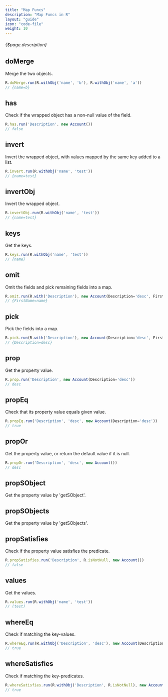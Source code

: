 ```yaml
---
title: "Map Funcs"
description: "Map Funcs in R"
layout: "guide"
icon: "code-file"
weight: 10
---
```


###### {$page.description}

<article id="1">

## doMerge

Merge the two objects.

```javascript
R.doMerge.run(R.withObj('name', 'b'), R.withObj('name', 'a'))
// {name=b}
```

</article>


<article id="2">

## has

Check if the wrapped object has a non-null value of the field.

```javascript
R.has.run('Description', new Account())
// false
```

</article>


<article id="3">

## invert

Invert the wrapped object, with values mapped by the same key added to a list.

```javascript
R.invert.run(R.withObj('name', 'test'))
// {name=test}
```

</article>


<article id="4">

## invertObj

Invert the wrapped object.

```javascript
R.invertObj.run(R.withObj('name', 'test'))
// {name=test}
```

</article>


<article id="5">

## keys

Get the keys.

```javascript
R.keys.run(R.withObj('name', 'test'))
// {name}
```

</article>


<article id="6">

## omit

Omit the fields and pick remaining fields into a map.

```javascript
R.omit.run(R.with('Description'), new Account(Description='desc', FirstName='name'))
// {FirstName=name}
```

</article>


<article id="7">

## pick

Pick the fields into a map.

```javascript
R.pick.run(R.with('Description'), new Account(Description='desc', FirstName='name'))
// {Description=desc}
```

</article>


<article id="8">

## prop

Get the property value.

```javascript
R.prop.run('Description', new Account(Description='desc'))
// desc
```

</article>


<article id="9">

## propEq

Check that its property value equals given value.

```javascript
R.propEq.run('Description', 'desc', new Account(Description='desc'))
// true
```

</article>


<article id="10">

## propOr

Get the property value, or return the default value if it is null.

```javascript
R.propOr.run('Description', 'desc', new Account())
// desc
```

</article>


<article id="11">

## propSObject

Get the property value by 'getSObject'.

</article>


<article id="12">

## propSObjects

Get the property value by 'getSObjects'.

</article>


<article id="13">

## propSatisfies

Check if the property value satisfies the predicate.

```javascript
R.propSatisfies.run('Description', R.isNotNull, new Account())
// false
```

</article>


<article id="14">

## values

Get the values.

```javascript
R.values.run(R.withObj('name', 'test'))
// (test)
```

</article>


<article id="15">

## whereEq

Check if matching the key-values.

```javascript
R.whereEq.run(R.withObj('Description', 'desc'), new Account(Description='desc'))
// true
```

</article>


<article id="16">

## whereSatisfies

Check if matching the key-predicates.

```javascript
R.whereSatisfies.run(R.withObj('Description', R.isNotNull), new Account(Description='desc'))
// true
```

</article>
